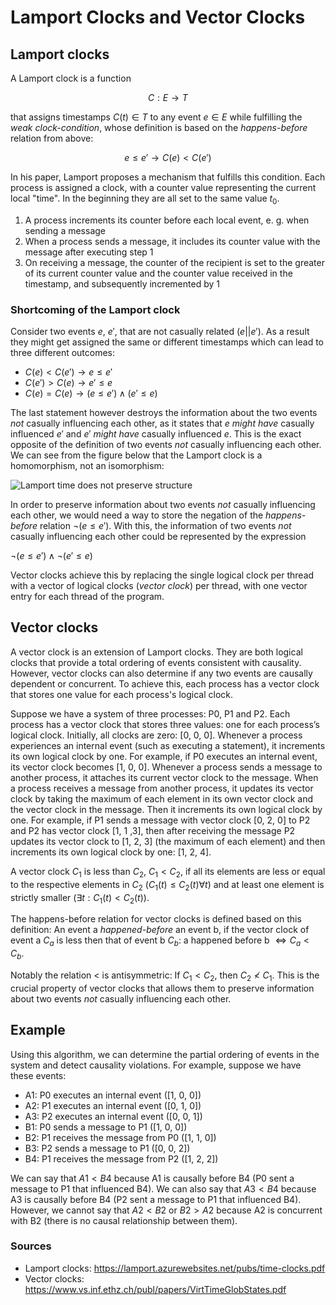 # Lamport Clocks and Vector Clocks

## Lamport clocks

A Lamport clock is a function

$$C: E \rightarrow T$$

that assigns timestamps $C(t) \in T$ to any event $e \in E$ while fulfilling the *weak clock-condition*, whose definition is based on the *happens-before* relation from above:

$$e \leq e' \rightarrow C(e) \lt C(e')$$

In his paper, Lamport proposes a mechanism that fulfills this condition. Each process is assigned a clock, with a counter value representing the current local "time". In the beginning they are all set to the same value $t_0$.

1. A process increments its counter before each local event, e. g. when sending a message
2. When a process sends a message, it includes its counter value with the message after executing step 1
3. On receiving a message, the counter of the recipient is set to the greater of its current counter value and the counter value received in the timestamp, and subsequently incremented by 1

<!-- TODO: Example with image -->

### Shortcoming of the Lamport clock

Consider two events $e$, $e'$, that are not casually related ($e || e'$). As a result they might get assigned the same or different timestamps which can lead to three different outcomes:

- $C(e) < C(e') \rightarrow e \leq e'$
- $C(e') > C(e) \rightarrow e' \leq e$
- $C(e) = C(e) \rightarrow (e \leq e') \land (e' \leq e)$

The last statement however destroys the information about the two events *not* casually influencing each other, as it states that $e$ *might have* casually influenced $e'$ and $e'$ *might have* casually influenced $e$. This is the exact opposite of the definition of two events *not* casually influencing each other.
We can see from the figure below that the Lamport clock is a homomorphism, not an isomorphism:

![](./images/lamport_loss_of_structure.png "Lamport time does not preserve structure")

In order to preserve information about two events *not* casually influencing each other, we would need a way to store the negation of the *happens-before* relation $\neg(e \leq e')$. With this, the information of two events *not* casually influencing each other could be represented by the expression

$\neg(e \leq e') \land \neg(e' \leq e)$

Vector clocks achieve this by replacing the single logical clock per thread with a vector of logical clocks (*vector clock*) per thread, with one vector entry for each thread of the program.

## Vector clocks

A vector clock is an extension of Lamport clocks. They are both logical clocks that provide a total ordering of events consistent with causality. However, vector clocks can also determine if any two events are causally dependent or concurrent.
To achieve this, each process has a vector clock that stores one value for each process's logical clock. 

Suppose we have a system of three processes: P0, P1 and P2. Each process has a vector clock that stores three values: one for each process’s logical clock. Initially, all clocks are zero: [0, 0, 0]. Whenever a process experiences an internal event (such as executing a statement), it increments its own logical clock by one. For example, if P0 executes an internal event, its vector clock becomes [1, 0, 0]. Whenever a process sends a message to another process, it attaches its current vector clock to the message. When a process receives a message from another process, it updates its vector clock by taking the maximum of each element in its own vector clock and the vector clock in the message. Then it increments its own logical clock by one. For example, if P1 sends a message with vector clock [0, 2, 0] to P2 and P2 has vector clock [1, 1 ,3], then after receiving the message P2 updates its vector clock to [1, 2, 3] (the maximum of each element) and then increments its own logical clock by one: [1, 2, 4].

A vector clock $C_1$ is less than $C_2$, $C_1 \lt C_2$, if all its elements are less or equal to the respective elements in $C_2$ ($C_1(t) \leq C_2(t) \forall t$) and at least one element is strictly smaller ($\exists t: C_1(t) \lt C_2(t)$).

The happens-before relation for vector clocks is defined based on this definition: An event a *happened-before* an event b, if the vector clock of event a $C_a$ is less then that of event b $C_b$: a happened before b $\Leftrightarrow C_a \lt C_b$.

Notably the relation $\lt$ is antisymmetric: If $C_1 \lt C_2$, then $C_2 \not\lt C_1$. This is the crucial property of vector clocks that allows them to preserve information about two events *not* casually influencing each other.

## Example

Using this algorithm, we can determine the partial ordering of events in the system and detect causality violations. For example, suppose we have these events:

- A1: P0 executes an internal event ([1, 0, 0])
- A2: P1 executes an internal event ([0, 1, 0])
- A3: P2 executes an internal event ([0, 0, 1])
- B1: P0 sends a message to P1 ([1, 0, 0])
- B2: P1 receives the message from P0 ([1, 1, 0])
- B3: P2 sends a message to P1 ([0, 0, 2])
- B4: P1 receives the message from P2 ([1, 2, 2])

We can say that $A1 \lt B4$ because A1 is causally before B4 (P0 sent a message to P1 that influenced B4). We can also say that $A3 \lt B4$ because A3 is causally before B4 (P2 sent a message to P1 that influenced B4). However, we cannot say that $A2 \lt B2$ or $B2 \gt A2$ because A2 is concurrent with B2 (there is no causal relationship between them).

### Sources

- Lamport clocks: https://lamport.azurewebsites.net/pubs/time-clocks.pdf
- Vector clocks: https://www.vs.inf.ethz.ch/publ/papers/VirtTimeGlobStates.pdf
